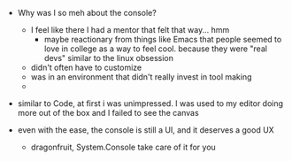 - Why was I so meh about the console?
  - I feel like there I had a mentor that felt that way... hmm
    - maybe reactionary from things like Emacs that people seemed to love in college as a way to feel cool. because they were "real devs" similar to the linux obsession
  - didn't often have to customize
  - was in an environment that didn't really invest in tool making
  - 
- similar to Code, at first i was unimpressed. I was used to my editor doing more out of the box and I failed to see the canvas


- even with the ease, the console is still a UI, and it deserves a good UX
  - dragonfruit, System.Console take care of it for you